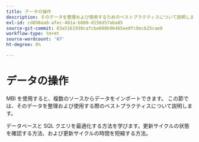 ```yaml
---
title: データの操作
description: そのデータを整理および使用するためのベストプラクティスについて説明します。
exl-id: cd898aa0-afec-481a-b800-d156d57aba85
source-git-commit: 03a5161930cafcbe600b96465ee0fc0ecb25cae8
workflow-type: tm+mt
source-wordcount: '67'
ht-degree: 0%

---
```


# データの操作

MBI を使用すると、複数のソースからデータをインポートできます。 この節では、そのデータを整理および使用する際のベストプラクティスについて説明します。

データベースと SQL クエリを最適化する方法を学びます。更新サイクルの状態を確認する方法、および更新サイクルの時間を短縮する方法。
